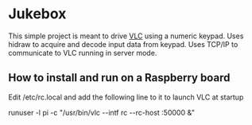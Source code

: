 # Jukebox

This simple project is meant to drive [VLC](https://www.videolan.org/vlc/index.html) using a numeric keypad.
Uses hidraw to acquire and decode input data from keypad.
Uses TCP/IP to communicate to VLC running in server mode.

## How to install and run on a Raspberry board
Edit /etc/rc.local and add the following line to it to launch VLC at startup

runuser -l pi -c "/usr/bin/vlc --intf rc --rc-host :50000 &"
